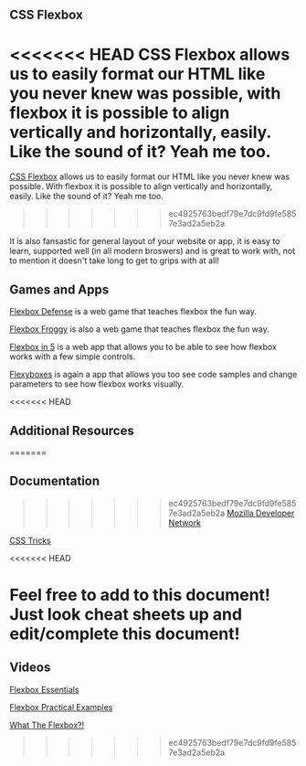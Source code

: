 ## CSS Flexbox 

<<<<<<< HEAD
CSS Flexbox allows us to easily format our HTML like you never knew was possible, with flexbox it is possible to align vertically and horizontally, easily. Like the sound of it? Yeah me too.
=======
[CSS Flexbox](https://developer.mozilla.org/en-US/docs/Web/CSS/CSS_Flexible_Box_Layout/Using_CSS_flexible_boxes) allows us to easily format our HTML like you never knew was possible. With flexbox it is possible to align vertically and horizontally, easily. Like the sound of it? Yeah me too.
>>>>>>> ec4925763bedf79e7dc9fd9fe5857e3ad2a5eb2a

It is also fansastic for general layout of your website or app, it is easy to learn, supported well (in all modern broswers) and is great to work with, not to mention it doesn't take long to get to grips with at all!

## Games and Apps
[Flexbox Defense](http://www.flexboxdefense.com/) is a web game that teaches flexbox the fun way.

[Flexbox Froggy](http://flexboxfroggy.com/) is also a web game that teaches flexbox the fun way.

[Flexbox in 5](http://flexboxin5.com/) is a web app that allows you to be able to see how flexbox works with a few simple controls.

[Flexyboxes](http://the-echoplex.net/flexyboxes/) is again a app that allows you too see code samples and change parameters to see how flexbox works visually.

<<<<<<< HEAD
## Additional Resources
=======
## Documentation
>>>>>>> ec4925763bedf79e7dc9fd9fe5857e3ad2a5eb2a
[Mozilla Developer Network](https://developer.mozilla.org/en-US/docs/Web/CSS/CSS_Flexible_Box_Layout/Using_CSS_flexible_boxes)

[CSS Tricks](https://css-tricks.com/snippets/css/a-guide-to-flexbox/)

<<<<<<< HEAD

Feel free to add to this document! Just look cheat sheets up and edit/complete this document!
=======
## Videos
[Flexbox Essentials](https://www.youtube.com/watch?v=G7EIAgfkhmg)

[Flexbox Practical Examples](https://www.youtube.com/watch?v=H1lREysgdgc)

[What The Flexbox?!](https://www.youtube.com/watch?v=Vj7NZ6FiQvo&list=PLu8EoSxDXHP7xj_y6NIAhy0wuCd4uVdid)
>>>>>>> ec4925763bedf79e7dc9fd9fe5857e3ad2a5eb2a
